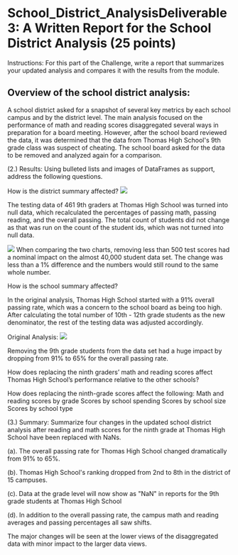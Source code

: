 # School_District_AnalysisDeliverable 3: A Written Report for the School District Analysis (25 points)
Instructions:
For this part of the Challenge, write a report that summarizes your updated analysis and compares it with the results from the module.

## Overview of the school district analysis:
A school district asked for a snapshot of several key metrics by each school campus and by the district level. The main analysis focused on the performance of math and reading scores disaggregated several ways in preparation for a board meeting. However, after the school board reviewed the data, it was determined that the data from Thomas High School's 9th grade class was suspect of cheating. The school board asked for the data to be removed and analyzed again for a comparison.

(2.) Results: Using bulleted lists and images of DataFrames as support, address the following questions.

How is the district summary affected?
![
](https://github.com/Adpetfem83/School_District_Analysis/blob/main/Screen%20Shot%202022-08-24%20at%205.51.15%20AM.png)

The testing data of 461 9th graders at Thomas High School was turned into null data, which recalculated the percentages of passing math, passing reading, and the overall passing. The total count of students did not change as that was run on the count of the student ids, which was not turned into null data.

![
](https://github.com/Adpetfem83/School_District_Analysis/blob/main/Screen%20Shot%202022-08-24%20at%205.55.21%20AM.png)
When comparing the two charts, removing less than 500 test scores had a nominal impact on the almost 40,000 student data set. The change was less than a 1% difference and the numbers would still round to the same whole number.




How is the school summary affected?

In the original analysis, Thomas High School started with a 91% overall passing rate, which was a concern to the school board as being too high. After calculating the total number of 10th - 12th grade students as the new denominator, the rest of the testing data was adjusted accordingly.

Original Analysis: 
![
](https://github.com/Adpetfem83/School_District_Analysis/blob/main/Screen%20Shot%202022-08-24%20at%206.54.04%20AM.png)


Removing the 9th grade students from the data set had a huge impact by dropping from 91% to 65% for the overall passing rate.


How does replacing the ninth graders’ math and reading scores affect Thomas High School’s performance relative to the other schools?




How does replacing the ninth-grade scores affect the following:
Math and reading scores by grade
Scores by school spending
Scores by school size
Scores by school type

(3.) Summary: Summarize four changes in the updated school district analysis after reading and math scores for the ninth grade at Thomas High School have been replaced with NaNs.

(a). The overall passing rate for Thomas High School changed dramatically from 91% to 65%.

(b). Thomas High School's ranking dropped from 2nd to 8th in the district of 15 campuses.

(c). Data at the grade level will now show as "NaN" in reports for the 9th grade students at Thomas High School

(d). In addition to the overall passing rate, the campus math and reading averages and passing percentages all saw shifts.

The major changes will be seen at the lower views of the disaggregated data with minor impact to the larger data views.
